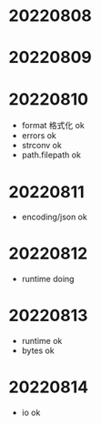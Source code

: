 # 20220808

# 20220809

# 20220810

- format 格式化 ok
- errors ok
- strconv ok
- path.filepath ok

# 20220811

- encoding/json ok

# 20220812

- runtime doing

# 20220813

- runtime ok
- bytes ok

# 20220814

- io ok
